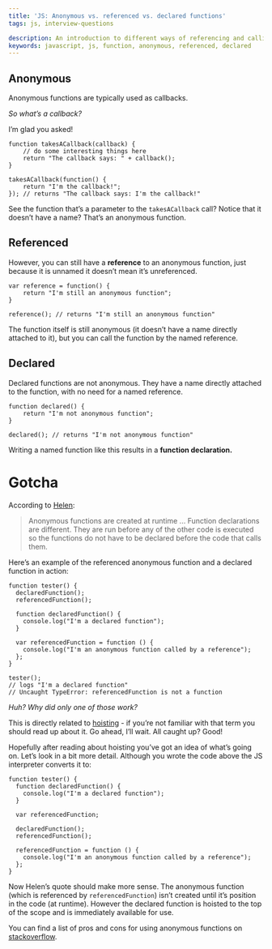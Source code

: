 ```yaml
---
title: 'JS: Anonymous vs. referenced vs. declared functions'
tags: js, interview-questions

description: An introduction to different ways of referencing and calling functions in javascript.
keywords: javascript, js, function, anonymous, referenced, declared
---
```


## Anonymous

Anonymous functions are typically used as callbacks.

*So what’s a callback?*

I’m glad you asked!

```
function takesACallback(callback) {
    // do some interesting things here
    return "The callback says: " + callback();
}

takesACallback(function() {
    return "I'm the callback!";
}); // returns "The callback says: I'm the callback!"
```

See the function that’s a parameter to the `takesACallback` call? Notice that it doesn’t have a name? That’s an anonymous function.

## Referenced

However, you can still have a **reference** to an anonymous function, just because it is unnamed it doesn’t mean it’s unreferenced.

```
var reference = function() {
    return "I'm still an anonymous function";
}

reference(); // returns "I'm still an anonymous function"
```

The function itself is still anonymous (it doesn’t have a name directly attached to it), but you can call the function by the named reference.

## Declared

Declared functions are not anonymous. They have a name directly attached to the function, with no need for a named reference.

```
function declared() {
    return "I'm not anonymous function";
}

declared(); // returns "I'm not anonymous function"
```

Writing a named function like this results in a **function declaration.**

# Gotcha

According to [Helen](http://helephant.com/2008/08/23/javascript-anonymous-functions/):

> Anonymous functions are created at runtime ... Function declarations are different. They are run before any of the other code is executed so the functions do not have to be declared before the code that calls them.

Here’s an example of the referenced anonymous function and a declared function in action:

```
function tester() {
  declaredFunction();
  referencedFunction();

  function declaredFunction() {
    console.log("I'm a declared function");
  }

  var referencedFunction = function () {
    console.log("I'm an anonymous function called by a reference");
  };
}

tester();
// logs "I'm a declared function"
// Uncaught TypeError: referencedFunction is not a function
```

*Huh? Why did only one of those work?*

This is directly related to [hoisting]() - if you’re not familiar with that term you should read up about it. Go ahead, I’ll wait. All caught up? Good!

Hopefully after reading about hoisting you’ve got an idea of what’s going on. Let’s look in a bit more detail. Although you wrote the code above the JS interpreter converts it to:

```
function tester() {
  function declaredFunction() {
    console.log("I'm a declared function");
  }

  var referencedFunction;

  declaredFunction();
  referencedFunction();

  referencedFunction = function () {
    console.log("I'm an anonymous function called by a reference");
  };
}
```

Now Helen’s quote should make more sense. The anonymous function (which is referenced by `referencedFunction`) isn’t created until it’s position in the code (at runtime). However the declared function is hoisted to the top of the scope and is immediately available for use.

You can find a list of pros and cons for using anonymous functions on [stackoverflow](http://stackoverflow.com/questions/10273185/what-are-the-benefits-to-using-anonymous-functions-instead-of-named-functions-fo).


